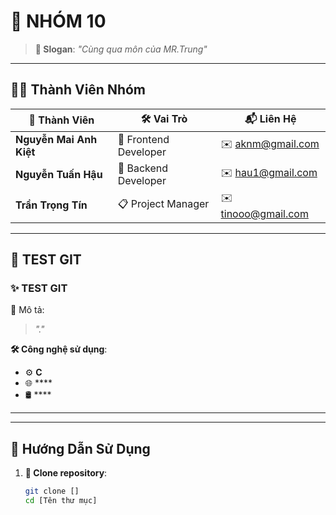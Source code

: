 # 🚀 **NHÓM 10**  

> **🎯 Slogan**: _"Cùng qua môn của MR.Trung"_  

---

## 🧑‍💻 **Thành Viên Nhóm**  
| 👤 Thành Viên             | 🛠️ Vai Trò               | 📬 Liên Hệ          |
|----------------------     |---------------------------|---------------------|
| **Nguyễn Mai Anh Kiệt**   | 🎨 Frontend Developer    | ✉️ aknm@gmail.com   |
| **Nguyễn Tuấn Hậu**       | 🔧 Backend Developer     | ✉️ hau1@gmail.com   |
| **Trần Trọng Tín**        | 📋 Project Manager       | ✉️ tinooo@gmail.com |

---

## 🌟 **TEST GIT**  
### ✨ **TEST GIT**  
📝 Mô tả:  
> _"."_  

**🛠️ Công nghệ sử dụng**:  
- ⚙️ **C**  
- 🌐 ****  
- 🛢️ ****  

---


---

## 🚀 **Hướng Dẫn Sử Dụng**  
1. **🔗 Clone repository**:  
   ```bash
   git clone []
   cd [Tên thư mục]
